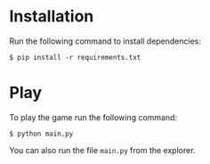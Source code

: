 # Installation
Run the following command to install dependencies:

`$ pip install -r requirements.txt`

# Play
To play the game run the following command:

`$ python main.py`

You can also run the file `main.py` from the explorer.